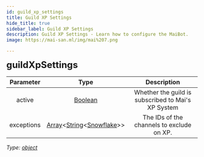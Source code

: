 ```yaml
---
id: guild_xp_settings
title: Guild XP Settings
hide_title: true
sidebar_label: Guild XP Settings
description: Guild XP Settings - Learn how to configure the MaiBot.
image: https://mai-san.ml/img/mai%207.png

---
```

<b> <font size='5'> guildXpSettings </font> </b>

| Parameter | Type | Description |
|:-:|:-:|:-:|
|active| [Boolean](https://developer.mozilla.org/en-US/docs/Web/JavaScript/Reference/Global_Objects/String) | Whether the guild is subscribed to Mai's XP System
|exceptions| [Array](https://developer.mozilla.org/en-US/docs/Web/JavaScript/Reference/Global_Objects)<[String](https://developer.mozilla.org/en-US/docs/Web/JavaScript/Reference/Global_Objects/String)<[Snowflake](https://discord.js.org/#/docs/main/stable/typedef/Snowflake )>>| The IDs of the channels to exclude on XP.

*Type: [object](https://developer.mozilla.org/en-US/docs/Web/JavaScript/Reference/Global_Objects/Object)*
